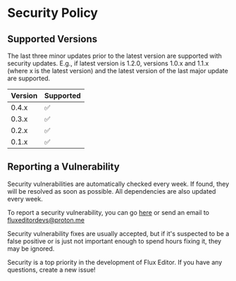 # Security Policy

## Supported Versions

The last three minor updates prior to the latest version are supported with security updates. E.g., if latest version is 1.2.0, versions 1.0.x and 1.1.x (where x is the latest version) and the latest version of the last major update are supported.

| Version | Supported          |
| ------- | ------------------ |
| 0.4.x   | :white_check_mark: |
| 0.3.x   | :white_check_mark: |
| 0.2.x   | :white_check_mark: |
| 0.1.x   | :white_check_mark: |

## Reporting a Vulnerability

Security vulnerabilities are automatically checked every week. If found, they will be resolved as soon as possible. All dependencies are also updated every week.

To report a security vulnerability, you can go [here](https://github.com/kyteidev/FluxEditor/security/advisories/new) or send an email to fluxeditordevs@proton.me

Security vulnerability fixes are usually accepted, but if it's suspected to be a false positive or is just not important enough to spend hours fixing it, they may be ignored.

Security is a top priority in the development of Flux Editor. If you have any questions, create a new issue!
